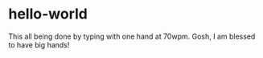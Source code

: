 # hello-world
This all being done by typing with one hand at 70wpm.  Gosh, I am blessed to have big hands!
